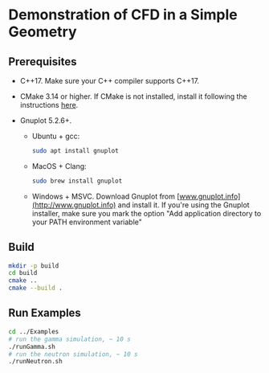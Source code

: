 <!--
 * @Description: 
 * @Author: Ming Fang
 * @Date: 1969-12-31 18:00:00
 * @LastEditors: Ming Fang
 * @LastEditTime: 2022-08-18 18:10:26
-->
# Demonstration of CFD in a Simple Geometry

## Prerequisites
- C++17. Make sure your C++ compiler supports C++17.
- CMake 3.14 or higher. If CMake is not installed, install it following the instructions [here](https://cmake.org/install/).

- Gnuplot 5.2.6+. 
  - Ubuntu + gcc:
    ```bash
    sudo apt install gnuplot
    ```
  - MacOS + Clang:
    ```bash
    sudo brew install gnuplot
    ```
  - Windows + MSVC. Download Gnuplot from [www.gnuplot.info](http://www.gnuplot.info) and install it. If you're using the Gnuplot installer, make sure you mark the option "Add application directory to your PATH environment variable"

## Build
  ```bash
  mkdir -p build
  cd build
  cmake ..
  cmake --build .
  ```
## Run Examples
```bash
cd ../Examples
# run the gamma simulation, ~ 10 s
./runGamma.sh
# run the neutron simulation, ~ 10 s
./runNeutron.sh 
```
